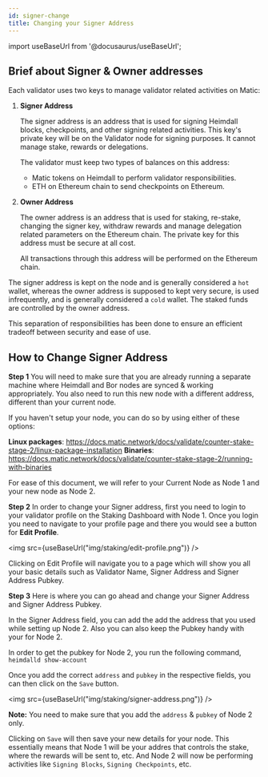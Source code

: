 ```yaml
---
id: signer-change
title: Changing your Signer Address
---
```

import useBaseUrl from '@docusaurus/useBaseUrl';

## Brief about Signer & Owner addresses

Each validator uses two keys to manage validator related activities on Matic:

1. **Signer Address**

    The signer address is an address that is used for signing Heimdall blocks, checkpoints, and other signing related activities. This key's private key will be on the Validator node for signing purposes. It cannot manage stake, rewards or delegations.

    The validator must keep two types of balances on this address:

    - Matic tokens on Heimdall to perform validator responsibilities.
    - ETH on Ethereum chain to send checkpoints on Ethereum.


2. **Owner Address**

    The owner address is an address that is used for staking, re-stake, changing the signer key, withdraw rewards and manage delegation related parameters on the Ethereum chain. The private key for this address must be secure at all cost.

    All transactions through this address will be performed on the Ethereum chain.

The signer address is kept on the node and is generally considered a `hot` wallet, whereas the owner address is supposed to kept very secure, is used infrequently, and is generally considered a `cold` wallet. The staked funds are controlled by the owner address. 

This separation of responsibilities has been done to ensure an efficient tradeoff between security and ease of use.

## How to Change Signer Address

**Step 1** 
You will need to make sure that you are already running a separate machine where Heimdall and Bor nodes are synced & working appropriately. You also need to run this new node with a different address, different than your current node.

If you haven't setup your node, you can do so by using either of these options:

**Linux packages**: https://docs.matic.network/docs/validate/counter-stake-stage-2/linux-package-installation
**Binaries**: https://docs.matic.network/docs/validate/counter-stake-stage-2/running-with-binaries

For ease of this document, we will refer to your Current Node as Node 1 and your new node as Node 2.

**Step 2**
In order to change your Signer address, first you need to login to your validator profile on the Staking Dashboard with Node 1. Once you login you need to navigate to your profile page and there you would see a button for **Edit Profile**.

<img src={useBaseUrl("img/staking/edit-profile.png")} />

Clicking on Edit Profile will navigate you to a page which will show you all your basic details such as Validator Name, Signer Address and Signer Address Pubkey.

**Step 3**
Here is where you can go ahead and change your Signer Address and Signer Address Pubkey.

In the Signer Address field, you can add the add the address that you used while setting up Node 2. Also you can also keep the Pubkey handy with your for Node 2.

In order to get the pubkey for Node 2, you run the following command, `heimdalld show-account`

Once you add the correct `address` and `pubkey` in the respective fields, you can then click on the `Save` button.

<img src={useBaseUrl("img/staking/signer-address.png")} />

**Note:** You need to make sure that you add the `address` & `pubkey` of Node 2 only.

Clicking on `Save` will then save your new details for your node. This essentially means that Node 1 will be your addres that controls the stake, where the rewards will be sent to, etc. And Node 2 will now be performing activities like `Signing Blocks`, `Signing Checkpoints`, etc.

